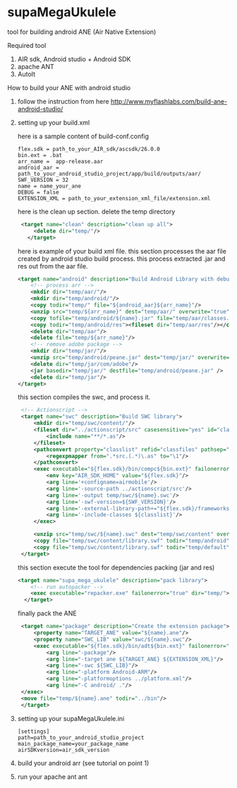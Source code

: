 # supaMegaUkulele
tool for building android ANE (Air Native Extension)

Required tool
1. AIR sdk, Android studio + Android SDK
2. apache ANT
3. AutoIt

How to build your ANE with android studio
1. follow the instruction from here  http://www.myflashlabs.com/build-ane-android-studio/
2. setting up your build.xml

   here is a sample content of build-conf.config
    ```batch
    flex.sdk = path_to_your_AIR_sdk/ascsdk/26.0.0
    bin.ext = .bat
    arr_name =  app-release.aar
    android_aar = path_to_your_android_studio_project/app/build/outputs/aar/
    SWF_VERSION = 32
    name = name_your_ane
    DEBUG = false
    EXTENSION_XML = path_to_your_extension_xml_file/extension.xml
    ```
    
    <project name="Air Native Extension Build Scripts" default="android-all">
    <target name="android-all" depends="clean,android,supa_mega_ukulele,swc,package" description="Full build of extension"/>
    
   here is the clean up section. delete the temp directory
   ```xml
    <target name="clean" description="clean up all">
		<delete dir="temp/"/>
	  </target>
    ```
    
   here is example of your build xml file. this section processes the aar file created by android studio 
   build process. this process extracted .jar and res out from the aar file.
    ```xml
    <target name="android" description="Build Android Library with debugging disabled">
		<!-- process arr -->
		<mkdir dir="temp/aar/"/>
		<mkdir dir="temp/android/"/>
		<copy todir="temp/" file="${android_aar}${arr_name}"/>
		<unzip src="temp/${arr_name}" dest="temp/aar/" overwrite="true"/>
		<copy tofile="temp/android/${name}.jar" file="temp/aar/classes.jar"/>
		<copy todir="temp/android/res"><fileset dir="temp/aar/res"/></copy>
		<delete dir="temp/aar"/>
		<delete file="temp/${arr_name}"/>
		<!-- remove adobe package -->
		<mkdir dir="temp/jar/"/>
		<unzip src="temp/android/peane.jar" dest="temp/jar/" overwrite="true"/>
		<delete dir="temp/jar/com/adobe"/>
		<jar basedir="temp/jar/" destfile="temp/android/peane.jar" />
		<delete dir="temp/jar"/>
    </target>
    ```
    
   this section compiles the swc, and process it.
   ```xml
    <!-- Actionscript -->
    <target name="swc" description="Build SWC library">
        <mkdir dir="temp/swc/content/"/>
        <fileset dir="../actionscript/src" casesensitive="yes" id="classfiles">
            <include name="**/*.as"/>
        </fileset>
        <pathconvert property="classlist" refid="classfiles" pathsep=" " dirsep=".">
            <regexpmapper from=".*src.(.*)\.as" to="\1"/>
        </pathconvert>
        <exec executable="${flex.sdk}/bin/compc${bin.ext}" failonerror="true">
            <env key="AIR_SDK_HOME" value="${flex.sdk}"/>
			<arg line='+configname=airmobile'/>
            <arg line='-source-path ../actionscript/src'/>
            <arg line='-output temp/swc/${name}.swc'/>
            <arg line='-swf-version=${SWF_VERSION}'/>
            <arg line='-external-library-path+="${flex.sdk}/frameworks/libs/air/airglobal.swc"'/>
            <arg line='-include-classes ${classlist}'/>
        </exec>

        <unzip src="temp/swc/${name}.swc" dest="temp/swc/content" overwrite="true"/>
        <copy file="temp/swc/content/library.swf" todir="temp/android" overwrite="true"/>
        <copy file="temp/swc/content/library.swf" todir="temp/default" overwrite="true"/>
    </target>
    ```
    
   this section execute the tool for dependencies packing (jar and res)
    ```xml
    <target name="supa_mega_ukulele" description="pack library">
		<!-- run autopacker -->
		<exec executable="repacker.exe" failonerror="true" dir="temp/"></exec>
	  </target>
    ```
    
   finally pack the ANE
   ```xml
    <target name="package" description="Create the extension package">
		<property name="TARGET_ANE" value="${name}.ane"/>
		<property name="SWC_LIB" value="swc/${name}.swc"/>
		<exec executable="${flex.sdk}/bin/adt${bin.ext}" failonerror="true" dir="temp/">
            <arg line="-package"/>
			<arg line="-target ane ${TARGET_ANE} ${EXTENSION_XML}"/>
            <arg line="-swc ${SWC_LIB}"/>
			<arg line="-platform Android-ARM"/>
			<arg line="-platformoptions ../platform.xml"/>
			<arg line="-C android/ ."/>
    </exec>
    <move file="temp/${name}.ane" todir="../bin"/>
    </target>
    ```

3. setting up your supaMegaUkulele.ini
      ```batch
      [settings]
      path=path_to_your_android_studio_project
      main_package_name=your_package_name
      airSDKversion=air_sdk_version
      ```
      
4. build your android arr (see tutorial on point 1)
5. run your apache ant
      ant 

